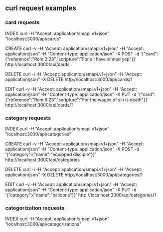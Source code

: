 ## curl request examples

### card requests

INDEX
    curl -H "Accept: application/smapi.v1+json" "localhost:3000/api/cards"

CREATE
    curl -v -H "Accept: application/smapi.v1+json" -H "Accept: application/json" -H "Content-type: application/json" -X POST -d '{"card":{"reference":"Rom 3:23","scripture":"For all have sinned yep"}}' http://localhost:3000/api/cards

DELETE
    curl -i -H "Accept: application/smapi.v1+json" -H "Accept: application/json" -X DELETE http://localhost:3000/api/cards/1

EDIT
    curl -v -H "Accept: application/smapi.v1+json" -H "Accept: application/json" -H "Content-type: application/json" -X PUT -d '{"card":{"reference":"Rom 6:23","scripture":"For the wages of sin is death"}}' http://localhost:3000/api/cards/1

### category requests

INDEX
    curl -H "Accept: application/smapi.v1+json" "localhost:3000/api/categories"

CREATE
    curl -v -H "Accept: application/smapi.v1+json" -H "Accept: application/json" -H "Content-type: application/json" -X POST -d '{"category":{"name":"equipped disciple"}}' http://localhost:3000/api/categories

DELETE
    curl -i -H "Accept: application/smapi.v1+json" -H "Accept: application/json" -X DELETE http://localhost:3000/api/categories/1

EDIT
    curl -v -H "Accept: application/smapi.v1+json" -H "Accept: application/json" -H "Content-type: application/json" -X PUT -d '{"category":{"name":"balloons"}}' http://localhost:3000/api/categories/1

### categorization requests

INDEX
    curl -H "Accept: application/smapi.v1+json" "localhost:3000/api/categorizations"

